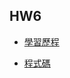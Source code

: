 ## HW6

* [學習歷程](https://github.com/Sabrina8198/Sabrina/blob/master/HW6/Dijkstra、Kruskal原理流程圖及學習歷程.pdf)

* [程式碼](https://github.com/Sabrina8198/Sabrina/blob/master/HW6/Dijkstra_06170119.py)
